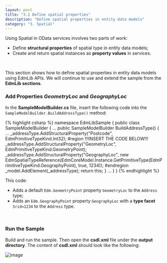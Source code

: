```yaml
---
layout: post
title: "3.1 Define spatial properties"
description: "Define spatial properties in entity data models"
category: "3. Spatial"
---
```


Using Spatial in OData services involves two parts of work:

 - Define **structural properties** of spatial type in entity data models;
 - Create and return spatial instances as **property values** in services.
 <br />

This section shows how to define spatial properties in entity data models using EdmLib APIs. We will continue to use and extend the sample from the **EdmLib sections**.

### Add Properties *GeometryLoc* and *GeographyLoc*
In the **SampleModelBuilder.cs** file, insert the following code into the `SampleModelBuilder.BuildAddressType()` method:

{% highlight csharp %}
namespace EdmLibSample
{
    public class SampleModelBuilder
    {
        ...
        public SampleModelBuilder BuildAddressType()
        {
            ...
            _addressType.AddStructuralProperty("Postcode", EdmPrimitiveTypeKind.Int32);
#region     !!!INSERT THE CODE BELOW!!!
            _addressType.AddStructuralProperty("GeometryLoc", EdmPrimitiveTypeKind.GeometryPoint);
            _addressType.AddStructuralProperty("GeographyLoc", new EdmSpatialTypeReference(EdmCoreModel.Instance.GetPrimitiveType(EdmPrimitiveTypeKind.GeographyPoint), true, 1234));
#endregion
            _model.AddElement(_addressType);
            return this;
        }
        ...
    }
}
{% endhighlight %}

This code:

 - Adds a default `Edm.GeometryPoint` property `GeometryLoc` to the `Address` type;
 - Adds an `Edm.GeographyPoint` property `GeographyLoc` with a **type facet** `Srid=1234` to the `Address` type.
 <br />
 
### Run the Sample
Build and run the sample. Then open the **csdl.xml** file under the **output directory**. The content of **csdl.xml** should look like the following:

![image](../v6_posts/assets/2015-04-21-csdl.png)